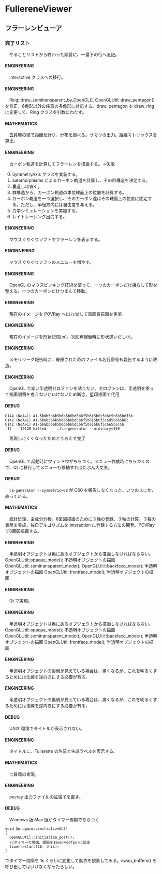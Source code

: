 # FullereneViewer
## フラーレンビューア
### 完了リスト
　やることリストから終わった順番に、一番下の行へ追記。

#### ENGINEERING
　Interactive クラスへの移行。

#### ENGINEERING
　Ring::draw_semitransparent_by_OpenGL(), OpenGLUtil::draw_pentagon() を修正。6角形以外の任意の多角形に対応する。draw_pentagon を draw_ring に変更して、Ring クラスを引数にわたす。

#### MATHEMATICS
　五員環の間で距離を計り、分布を調べる。サマリの出力。距離マトリックスを算出。

#### ENGINEERING
　カーボン軌道を計算してフラーレンを描画する。→失敗

0) SymmetryAxis クラスを実装する。
1) automorphisms によるカーボン軌道を計算し、その群構造を決定する。
2) 裏返しは省く。
3) 群構造から、カーボン軌道の単位球面上の位置を計算する。
4) カーボン軌道を一つ選択し、そのカーボン達はその球面上の位置に固定する。ただし、半径方向には自由度を与える。
5) 力学シミュレーションを実施する。
6) レイトレーシング出力する。

#### ENGINEERING
　マウスぐりぐりソフトでフラーレンを表示する。

#### ENGINNERING
　マウスぐりぐりソフトのメニューを増やす。

#### ENGINEERING
　OpenGL のマウスピッキング技術を使って、一つのカーボンだけ揺らして形を整える。一つのカーボンだけつまんで移動。

#### ENGINEERING
　現在のイメージを POVRay へ出力(s)して高画質描画を実施。

#### ENGINEERING
　現在のイメージを形状記憶(m)。次回再起動時に形状思いだし(r)。

#### ENGINEERING
　メモリリーク報告時に、確保された時のファイル名行番号も報告するように改造。

#### ENGINEERING
　OpenGL で赤い半透明セロファンを貼りたい。セロファンは、半透明を使って描画順番を考えないといけないため断念。星印描画で代用

#### DEBUG
    C144 (NoA=1) A1-5b6b5b6b5b6b5b6bd5b6f5b6i5b6e5b6c5b6b5b6f5b
    C142 (NoA=1) A1-5b6b5b6b5b6b5b6bd5b6f5b6i5b6f5c6d5b6b5b6c
    C142 (NoA=1) A1-5b6b5b6b5b6b5b6bd5b6f5b6i5b6f5c6e5b6c5b
    [1]    19120 killed     ./ca-generator --ordinary=150

　再現しにくくなったためとりあえず完了

#### DEBUG
　OpenGL で起動時にウィンドウがちらつく。メニュー作成時にちらつくので、Qt に移行してメニューも移植すればたぶん大丈夫。

#### DEBUG
　`ca-generator --symmetric=60` が C60 を報告しなくなった。いつのまにか、直っている。

#### MATHEMATICS
　統計処理、主成分分析。6面図描画のために３軸の登録、３軸の計算、３軸の表示を実施。独自アルゴリズムを interaction に登録する方法の開発。POVRay で6面図描画する。

#### ENGINEERING
　半透明オブジェクトは奥にあるオブジェクトから描画しなければならない。
    OpenGLUtil::opaque_mode();
      不透明オブジェクトの描画
    OpenGLUtil::semitransparent_mode();
    OpenGLUtil::backface_mode();
      半透明オブジェクトの描画
    OpenGLUtil::frontface_mode();
      半透明オブジェクトの描画

#### ENGINEERING
　Qt で実現。

#### ENGINEERING
　半透明オブジェクトは奥にあるオブジェクトから描画しなければならない。
    OpenGLUtil::opaque_mode();
      不透明オブジェクトの描画
    OpenGLUtil::semitransparent_mode();
    OpenGLUtil::backface_mode();
      半透明オブジェクトの描画
    OpenGLUtil::frontface_mode();
      半透明オブジェクトの描画

#### ENGINEERING
　半透明オブジェクトの裏側が見えている場合は、黒くなるが、これを明るくするためには法線を逆向きにする必要が有る。

#### ENGINEERING
　半透明オブジェクトの裏側が見えている場合は、黒くなるが、これを明るくするためには法線を逆向きにする必要が有る。

#### DEBUG
　UNIX 環境でタイトルが表示されない。

#### ENGINEERING
　タイトルに、Fullerene の名前と生成ラベルを表示する。

#### MATHEMATICS
　七員環の実現。

#### ENGINEERING
　povray 出力ファイルの拡張子を直す。

#### DEBUG
　Windows 版 Mac 版がタイマー周期でちらつく

    void Guruguru::initializeGL()
    {
      OpenGLUtil::initialize_post();
      //タイマーの開始、間隔を16ms(≒60fps)に設定
      timer->start(16, this);
    }

でタイマー間隔を 1s くらいに変更して動作を観察してみる。swap_buffers() を呼び出してはいけなくなったらしい。
